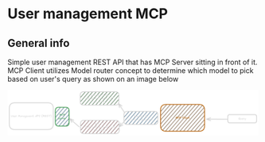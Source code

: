 # User management MCP

## General info

Simple user management REST API that has MCP Server sitting in front of it.
MCP Client utilizes Model router concept to determine which model to pick based 
on user's query as shown on an image below

![Image](./image.png)